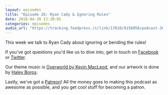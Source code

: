 ```yaml
---
layout: episodes
title: "Episode 26: Ryan Cady & Ignoring Rules"
date: 2018-04-30 13:30:01
categories: episodes
audio_url: "https://tracking.feedpress.it/link/17010/9156958/podcast-26-ryan-cady-ignoring-rules.mp3"
---
```


This week we talk to Ryan Cady about ignoring or bending the rules!

If you've got questions you'd like us to dive into, get in touch on [Facebook](https://www.facebook.com/dmsofvancouver) or [Twitter](https://www.twitter.com/dmsofvancouver).

Our theme music is [Overworld by Kevin MacLeod](https://incompetech.com/music/royalty-free/music.html), and our artwork is done by [Haley Boros](http://www.haleyboros.com/).

Lastly, we've got a [Patreon](https://www.patreon.com/dmsofvancouver)! All the money goes to making this podcast as awesome as possible, and you get cool stuff for becoming a patron.
